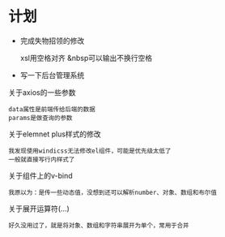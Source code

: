 # 计划

- 完成失物招领的修改

    xsl用空格对齐
    &nbsp可以输出不换行空格

- 写一下后台管理系统

关于axios的一些参数

    data属性是前端传给后端的数据
    params是做查询的参数

关于elemnet plus样式的修改

    我发现使用windicss无法修改el组件，可能是优先级太低了
    一般就直接写行内样式了

关于组件上的v-bind

    我原以为：是传一些动态值，没想到还可以解析number、对象、数组和布尔值

关于展开运算符(...)

    好久没用过了，就是将对象、数组和字符串展开为单个，常用于合并